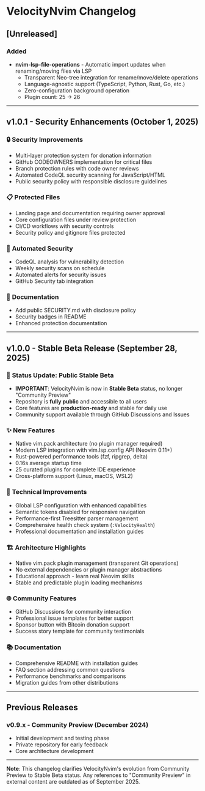 # VelocityNvim Changelog

## [Unreleased]

### Added
- **nvim-lsp-file-operations** - Automatic import updates when renaming/moving files via LSP
  - Transparent Neo-tree integration for rename/move/delete operations
  - Language-agnostic support (TypeScript, Python, Rust, Go, etc.)
  - Zero-configuration background operation
  - Plugin count: 25 → 26

---

## v1.0.1 - Security Enhancements (October 1, 2025)

### 🔒 **Security Improvements**
- Multi-layer protection system for donation information
- GitHub CODEOWNERS implementation for critical files
- Branch protection rules with code owner reviews
- Automated CodeQL security scanning for JavaScript/HTML
- Public security policy with responsible disclosure guidelines

### 📋 **Protected Files**
- Landing page and documentation requiring owner approval
- Core configuration files under review protection
- CI/CD workflows with security controls
- Security policy and gitignore files protected

### 🤖 **Automated Security**
- CodeQL analysis for vulnerability detection
- Weekly security scans on schedule
- Automated alerts for security issues
- GitHub Security tab integration

### 📖 **Documentation**
- Add public SECURITY.md with disclosure policy
- Security badges in README
- Enhanced protection documentation

---

## v1.0.0 - Stable Beta Release (September 28, 2025)

### 🚀 **Status Update: Public Stable Beta**
- **IMPORTANT**: VelocityNvim is now in **Stable Beta** status, no longer "Community Preview"
- Repository is **fully public** and accessible to all users
- Core features are **production-ready** and stable for daily use
- Community support available through GitHub Discussions and Issues

### ✨ **New Features**
- Native vim.pack architecture (no plugin manager required)
- Modern LSP integration with vim.lsp.config API (Neovim 0.11+)
- Rust-powered performance tools (fzf, ripgrep, delta)
- 0.16s average startup time
- 25 curated plugins for complete IDE experience
- Cross-platform support (Linux, macOS, WSL2)

### 🔧 **Technical Improvements**
- Global LSP configuration with enhanced capabilities
- Semantic tokens disabled for responsive navigation
- Performance-first Treesitter parser management
- Comprehensive health check system (`:VelocityHealth`)
- Professional documentation and installation guides

### 🏗️ **Architecture Highlights**
- Native vim.pack plugin management (transparent Git operations)
- No external dependencies or plugin manager abstractions
- Educational approach - learn real Neovim skills
- Stable and predictable plugin loading mechanisms

### 🌐 **Community Features**
- GitHub Discussions for community interaction
- Professional issue templates for better support
- Sponsor button with Bitcoin donation support
- Success story template for community testimonials

### 📚 **Documentation**
- Comprehensive README with installation guides
- FAQ section addressing common questions
- Performance benchmarks and comparisons
- Migration guides from other distributions

---

## Previous Releases

### v0.9.x - Community Preview (December 2024)
- Initial development and testing phase
- Private repository for early feedback
- Core architecture development

---

**Note**: This changelog clarifies VelocityNvim's evolution from Community Preview to Stable Beta status. Any references to "Community Preview" in external content are outdated as of September 2025.